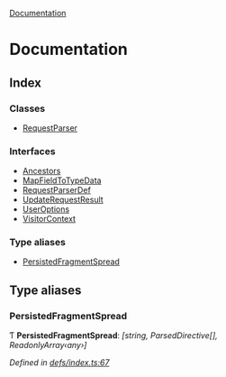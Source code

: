 [Documentation](README.md)

# Documentation

## Index

### Classes

* [RequestParser](classes/requestparser.md)

### Interfaces

* [Ancestors](interfaces/ancestors.md)
* [MapFieldToTypeData](interfaces/mapfieldtotypedata.md)
* [RequestParserDef](interfaces/requestparserdef.md)
* [UpdateRequestResult](interfaces/updaterequestresult.md)
* [UserOptions](interfaces/useroptions.md)
* [VisitorContext](interfaces/visitorcontext.md)

### Type aliases

* [PersistedFragmentSpread](README.md#persistedfragmentspread)

## Type aliases

###  PersistedFragmentSpread

Ƭ **PersistedFragmentSpread**: *[string, ParsedDirective[], ReadonlyArray‹any›]*

*Defined in [defs/index.ts:67](https://github.com/badbatch/graphql-box/blob/0f66f3fd/packages/request-parser/src/defs/index.ts#L67)*
